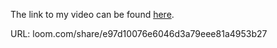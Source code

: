 The link to my video can be found [here](loom.com/share/e97d10076e6046d3a79eee81a4953b27).

URL: loom.com/share/e97d10076e6046d3a79eee81a4953b27